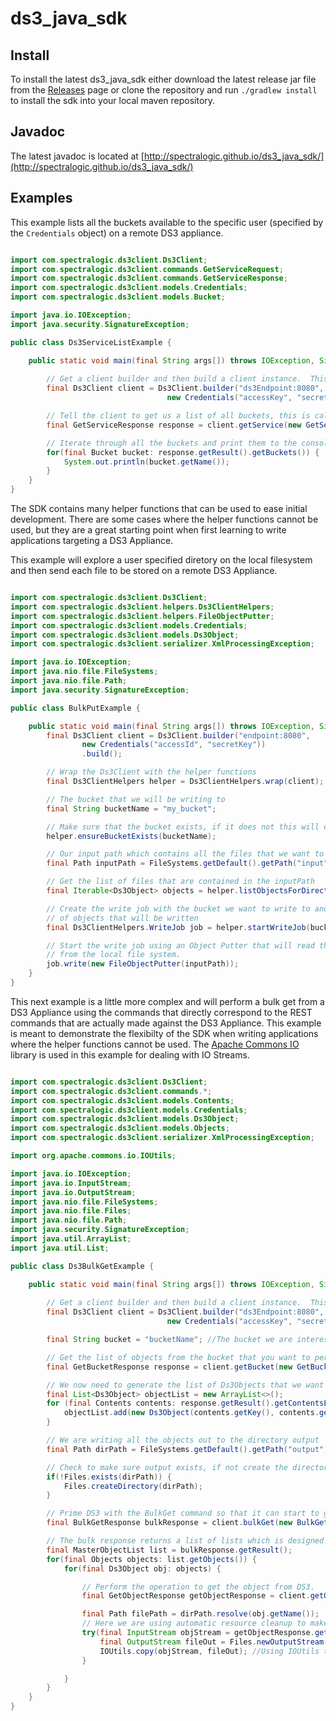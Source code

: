 ds3_java_sdk
============

## Install

To install the latest ds3_java_sdk either download the latest release jar file from the [Releases](../../releases) page or clone the repository and run `./gradlew install` to install the sdk into your local maven repository.

## Javadoc

The latest javadoc is located at [http://spectralogic.github.io/ds3_java_sdk/](http://spectralogic.github.io/ds3_java_sdk/)

## Examples

This example lists all the buckets available to the specific user (specified by the `Credentials` object) on a remote DS3 appliance.

```java

import com.spectralogic.ds3client.Ds3Client;
import com.spectralogic.ds3client.commands.GetServiceRequest;
import com.spectralogic.ds3client.commands.GetServiceResponse;
import com.spectralogic.ds3client.models.Credentials;
import com.spectralogic.ds3client.models.Bucket;

import java.io.IOException;
import java.security.SignatureException;

public class Ds3ServiceListExample {

    public static void main(final String args[]) throws IOException, SignatureException {
    
        // Get a client builder and then build a client instance.  This is the main entry point to the SDK.
        final Ds3Client client = Ds3Client.builder("ds3Endpoint:8080",
                                   new Credentials("accessKey", "secretKey")).build();

        // Tell the client to get us a list of all buckets, this is called a service list.
        final GetServiceResponse response = client.getService(new GetServiceRequest());

        // Iterate through all the buckets and print them to the console.
        for(final Bucket bucket: response.getResult().getBuckets()) {
            System.out.println(bucket.getName());
        }
    }
}

```

The SDK contains many helper functions that can be used to ease initial development.  There are some cases where the helper functions cannot be used, but they are a great starting point when first learning to write applications targeting a DS3 Appliance.

This example will explore a user specified diretory on the local filesystem and then send each file to be stored on a remote DS3 Appliance.

```java

import com.spectralogic.ds3client.Ds3Client;
import com.spectralogic.ds3client.helpers.Ds3ClientHelpers;
import com.spectralogic.ds3client.helpers.FileObjectPutter;
import com.spectralogic.ds3client.models.Credentials;
import com.spectralogic.ds3client.models.Ds3Object;
import com.spectralogic.ds3client.serializer.XmlProcessingException;

import java.io.IOException;
import java.nio.file.FileSystems;
import java.nio.file.Path;
import java.security.SignatureException;

public class BulkPutExample {

    public static void main(final String args[]) throws IOException, SignatureException, XmlProcessingException {
        final Ds3Client client = Ds3Client.builder("endpoint:8080",
                new Credentials("accessId", "secretKey"))
                .build();

        // Wrap the Ds3Client with the helper functions
        final Ds3ClientHelpers helper = Ds3ClientHelpers.wrap(client);

        // The bucket that we will be writing to
        final String bucketName = "my_bucket";

        // Make sure that the bucket exists, if it does not this will create it
        helper.ensureBucketExists(bucketName);

        // Our input path which contains all the files that we want to transfer
        final Path inputPath = FileSystems.getDefault().getPath("input");

        // Get the list of files that are contained in the inputPath
        final Iterable<Ds3Object> objects = helper.listObjectsForDirectory(inputPath);

        // Create the write job with the bucket we want to write to and the list
        // of objects that will be written
        final Ds3ClientHelpers.WriteJob job = helper.startWriteJob(bucketName, objects);

        // Start the write job using an Object Putter that will read the files
        // from the local file system.
        job.write(new FileObjectPutter(inputPath));
    }
}

```

This next example is a little more complex and will perform a bulk get from a DS3 Appliance using the commands that directly correspond to the REST commands that are actually made against the DS3 Appliance.  This example is meant to demonstrate the flexibilty of the SDK when writing applications where the helper functions cannot be used.  The [Apache Commons IO](http://commons.apache.org/proper/commons-io/) library is used in this example for dealing with IO Streams.

```java

import com.spectralogic.ds3client.Ds3Client;
import com.spectralogic.ds3client.commands.*;
import com.spectralogic.ds3client.models.Contents;
import com.spectralogic.ds3client.models.Credentials;
import com.spectralogic.ds3client.models.Ds3Object;
import com.spectralogic.ds3client.models.Objects;
import com.spectralogic.ds3client.serializer.XmlProcessingException;

import org.apache.commons.io.IOUtils;

import java.io.IOException;
import java.io.InputStream;
import java.io.OutputStream;
import java.nio.file.FileSystems;
import java.nio.file.Files;
import java.nio.file.Path;
import java.security.SignatureException;
import java.util.ArrayList;
import java.util.List;

public class Ds3BulkGetExample {

    public static void main(final String args[]) throws IOException, SignatureException, XmlProcessingException {
        
        // Get a client builder and then build a client instance.  This is the main entry point to the SDK.
        final Ds3Client client = Ds3Client.builder("ds3Endpoint:8080",
                                   new Credentials("accessKey", "secretKey")).build();

        final String bucket = "bucketName"; //The bucket we are interested in getting objects from.

        // Get the list of objects from the bucket that you want to perform the bulk get with.
        final GetBucketResponse response = client.getBucket(new GetBucketRequest(bucket));

        // We now need to generate the list of Ds3Objects that we want to get from DS3.
        final List<Ds3Object> objectList = new ArrayList<>();
        for (final Contents contents: response.getResult().getContentsList()){
            objectList.add(new Ds3Object(contents.getKey(), contents.getSize()));
        }

        // We are writing all the objects out to the directory output
        final Path dirPath = FileSystems.getDefault().getPath("output");

        // Check to make sure output exists, if not create the directory
        if(!Files.exists(dirPath)) {
            Files.createDirectory(dirPath);
        }

        // Prime DS3 with the BulkGet command so that it can start to get objects off of tape.
        final BulkGetResponse bulkResponse = client.bulkGet(new BulkGetRequest(bucket, objectList));

        // The bulk response returns a list of lists which is designed to optimize data transmission from DS3.
        final MasterObjectList list = bulkResponse.getResult();
        for(final Objects objects: list.getObjects()) {
            for(final Ds3Object obj: objects) {

                // Perform the operation to get the object from DS3.
                final GetObjectResponse getObjectResponse = client.getObject(new GetObjectRequest(bucket, obj.getName(), list.getJobid()));

                final Path filePath = dirPath.resolve(obj.getName());
                // Here we are using automatic resource cleanup to make sure the streams we use are cleaned up after use.
                try(final InputStream objStream = getObjectResponse.getContent();
                    final OutputStream fileOut = Files.newOutputStream(filePath)) {
                    IOUtils.copy(objStream, fileOut); //Using IOUtils to copy the object contents to a file.
                }

            }
        }
    }
}

```
